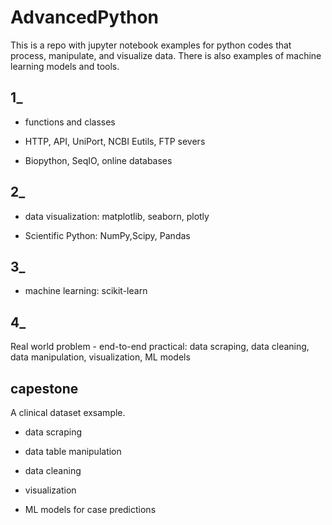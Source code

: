 # AdvancedPython

This is a repo with jupyter notebook examples for python codes that process, manipulate, and visualize data. There is also examples of machine learning models and tools.

## 1_

- functions and classes

- HTTP, API, UniPort, NCBI Eutils, FTP severs

- Biopython, SeqIO, online databases

## 2_

- data visualization: matplotlib, seaborn, plotly

- Scientific Python: NumPy,Scipy, Pandas

## 3_

- machine learning: scikit-learn

## 4_

Real world problem - end-to-end practical: data scraping, data cleaning, data manipulation, visualization, ML models

## capestone

A clinical dataset exsample.

- data scraping

- data table manipulation

- data cleaning

- visualization

- ML models for case predictions


